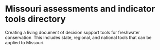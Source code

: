 # Missouri assessments and indicator tools directory
Creating a living document of decision support tools for freshwater conservation. This includes state, regional, and national tools that can be applied to Missouri.
